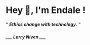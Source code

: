 <h1 title="head"> Hey 👋, I'm Endale !</h1>

**<h5><i>" Ethics change with technology. "</i></h5>**

*<b>___ Larry Niven ___</b>*
